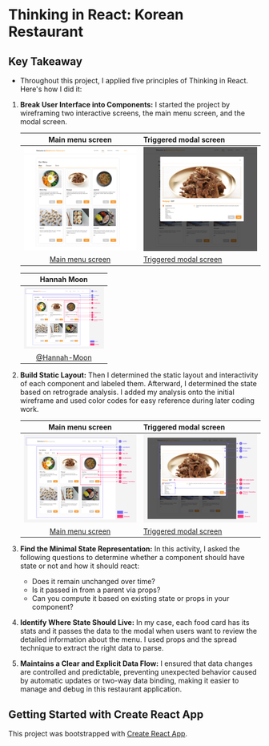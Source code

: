 # Thinking in React: Korean Restaurant

## Key Takeaway

- Throughout this project, I applied five principles of Thinking in React. Here's how I did it:

1. **Break User Interface into Components:** I started the project by wireframing two interactive screens, the main menu screen, and the modal screen.

   |                         Main menu screen                          | Triggered modal screen                                             |
   | :---------------------------------------------------------------: | :----------------------------------------------------------------- |
   | <img width="250px" src="assets/Korean Restaurant Food Page.png"/> | <img width="250px" src="assets/Korean Restaurant Food_Modal.png"/> |
   |    [Main menu screen](assets/Korean_Restaurant_Food_Page.png)     | [Triggered modal screen](assets/Korean_Restaurant_Food_Modal.png)  |

   |                           Hannah Moon                           |
   | :-------------------------------------------------------------: |
   | <img width="160px" src="assets/Food page - Component map.png"/> |
   |         [@Hannah-Moon](https://github.com/Hannah-Moon)          |

2. **Build Static Layout:** Then I determined the static layout and interactivity of each component and labeled them. Afterward, I determined the state based on retrograde analysis. I added my analysis onto the initial wireframe and used color codes for easy reference during later coding work.

   |                        Main menu screen                         | Triggered modal screen                                      |
   | :-------------------------------------------------------------: | :---------------------------------------------------------- |
   | <img width="250px" src="assets/Food page - Component map.png"/> | <img width="250px" src="assets/Modal - Component map.png"/> |
   |     [Main menu screen](assets/Food_Page_Component_Map.png)      | [Triggered modal screen](assets/Modal_Component_Map.png)    |

3. **Find the Minimal State Representation:** In this activity, I asked the following questions to determine whether a component should have state or not and how it should react:

   - Does it remain unchanged over time?
   - Is it passed in from a parent via props?
   - Can you compute it based on existing state or props in your component?

4. **Identify Where State Should Live:** In my case, each food card has its stats and it passes the data to the modal when users want to review the detailed information about the menu. I used props and the spread technique to extract the right data to parse.

5. **Maintains a Clear and Explicit Data Flow:** I ensured that data changes are controlled and predictable, preventing unexpected behavior caused by automatic updates or two-way data binding, making it easier to manage and debug in this restaurant application.

## Getting Started with Create React App

This project was bootstrapped with [Create React App](https://github.com/facebook/create-react-app).
